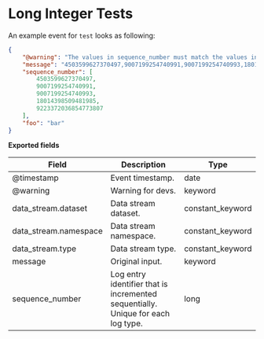 # Long Integer Tests

An example event for `test` looks as following:

```json
{
    "@warning": "The values in sequence_number must match the values in message.",
    "message": "4503599627370497,9007199254740991,9007199254740993,18014398509481985,9223372036854773807",
    "sequence_number": [
        4503599627370497,
        9007199254740991,
        9007199254740993,
        18014398509481985,
        9223372036854773807
    ],
    "foo": "bar"
}
```

**Exported fields**

| Field | Description | Type |
|---|---|---|
| @timestamp | Event timestamp. | date |
| @warning | Warning for devs. | keyword |
| data_stream.dataset | Data stream dataset. | constant_keyword |
| data_stream.namespace | Data stream namespace. | constant_keyword |
| data_stream.type | Data stream type. | constant_keyword |
| message | Original input. | keyword |
| sequence_number | Log entry identifier that is incremented sequentially. Unique for each log type. | long |
